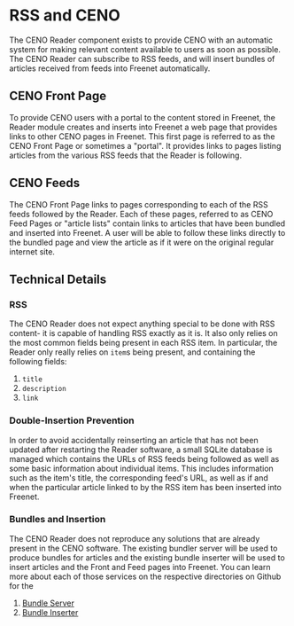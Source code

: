 # RSS and CENO

The CENO Reader component exists to provide CENO with an automatic system for making relevant
content available to users as soon as possible.  The CENO Reader can subscribe to RSS feeds,
and will insert bundles of articles received from feeds into Freenet automatically.

## CENO Front Page

To provide CENO users with a portal to the content stored in Freenet, the Reader module creates
and inserts into Freenet a web page that provides links to other CENO pages in Freenet.  This
first page is referred to as the CENO Front Page or sometimes a "portal".  It provides links to
pages listing articles from the various RSS feeds that the Reader is following.

## CENO Feeds

The CENO Front Page links to pages corresponding to each of the RSS feeds followed by the Reader.
Each of these pages, referred to as CENO Feed Pages or "article lists" contain links to articles
that have been bundled and inserted into Freenet.  A user will be able to follow these links
directly to the bundled page and view the article as if it were on the original regular internet
site.

## Technical Details

### RSS

The CENO Reader does not expect anything special to be done with RSS content- it is capable of
handling RSS exactly as it is.  It also only relies on the most common fields being present
in each RSS item.  In particular, the Reader only really relies on `item`s being present, and
containing the following fields:

1. `title`
2. `description`
3. `link`

### Double-Insertion Prevention

In order to avoid accidentally reinserting an article that has not been updated after restarting
the Reader software, a small SQLite database is managed which contains the URLs of RSS feeds
being followed as well as some basic information about individual items.  This includes information
such as the item's title, the corresponding feed's URL, as well as if and when the particular
article linked to by the RSS item has been inserted into Freenet.

### Bundles and Insertion

The CENO Reader does not reproduce any solutions that are already present in the CENO software.
The existing bundler server will be used to produce bundles for articles and the existing
bundle inserter will be used to insert articles and the Front and Feed pages into Freenet.
You can learn more about each of those services on the respective directories on Github for the

1. [Bundle Server](https://github.com/equalitie/ceno/tree/next/ceno-bridge)
2. [Bundle Inserter](https://github.com/equalitie/ceno/tree/next/ceno-freenet)
